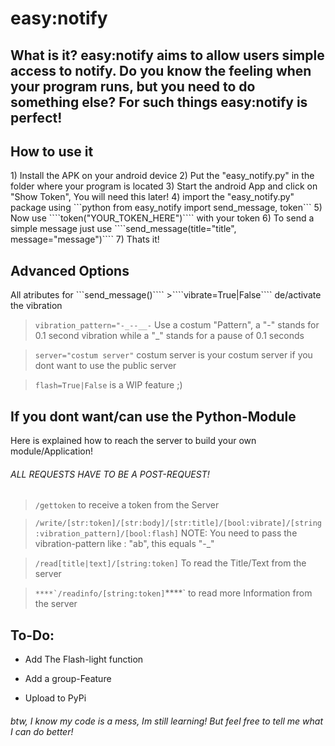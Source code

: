 <h1>easy:notify</h1>

<h2>What is it?
easy:notify aims to allow users simple access to notify.
Do you know the feeling when your program runs, but you need to do something else? For such things easy:notify is perfect!


<h2>How to use it</h2>
1) Install the APK on your android device
2) Put the "easy_notify.py" in the folder where your program is located
3) Start the android App and click on "Show Token", You will need this later!
4) import the "easy_notify.py" package using ```python        
        from easy_notify import send_message, token```
5) Now use ````token("YOUR_TOKEN_HERE")```` with your token
6) To send a simple message just use ````send_message(title="title", message="message")````
7) Thats it!

<h2>Advanced Options</h2>
All atributes for ```send_message()````
>````vibrate=True|False````  de/activate the vibration

>````vibration_pattern="-_--__-```` Use a costum "Pattern", a "-" stands for 0.1 second vibration while a "_" stands for a pause of 0.1 seconds

>````server="costum server"```` costum server is your costum server if you dont want to use the public server

>````flash=True|False```` is a WIP feature ;)


<h2>If you dont want/can use the Python-Module</h2>
Here is explained how to reach the server to build your own module/Application!

<h6>ALL REQUESTS HAVE TO BE A POST-REQUEST!</h6>

>````/gettoken```` to receive a token from the Server

>````/write/[str:token]/[str:body]/[str:title]/[bool:vibrate]/[string:vibration_pattern]/[bool:flash]````
> NOTE: You need to pass the vibration-pattern like : "ab", this equals "-_"

>````/read[title|text]/[string:token]```` To read the Title/Text from the server

>``****`/readinfo/[string:token]``****` to read more Information from the server


<h2>To-Do:</h2>

- Add The Flash-light function


- Add a group-Feature


- Upload to PyPi

<h6>btw, I know my code is a mess, Im still learning! But feel free to tell me what I can do better!</h6>
